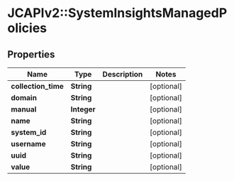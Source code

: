 # JCAPIv2::SystemInsightsManagedPolicies

## Properties
Name | Type | Description | Notes
------------ | ------------- | ------------- | -------------
**collection_time** | **String** |  | [optional] 
**domain** | **String** |  | [optional] 
**manual** | **Integer** |  | [optional] 
**name** | **String** |  | [optional] 
**system_id** | **String** |  | [optional] 
**username** | **String** |  | [optional] 
**uuid** | **String** |  | [optional] 
**value** | **String** |  | [optional] 


